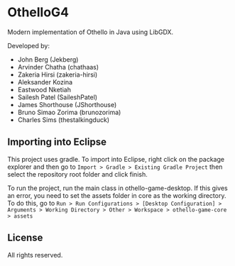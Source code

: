 # OthelloG4

Modern implementation of Othello in Java using LibGDX.

Developed by:

* John Berg (Jekberg)
* Arvinder Chatha (chathaas)
* Zakeria Hirsi (zakeria-hirsi)
* Aleksander Kozina
* Eastwood Nketiah
* Sailesh Patel (SaileshPatel)
* James Shorthouse (JShorthouse)
* Bruno Simao Zorima (brunozorima)
* Charles Sims (thestalkingduck)

## Importing into Eclipse

This project uses gradle. To import into Eclipse, right click on the package explorer and then go to 
```Import > Gradle > Existing Gradle Project``` then select the repository root folder and click finish.

To run the project, run the main class in othello-game-desktop. If this gives an error, you need to set the assets folder in core
as the working directory. To do this, go to 
```Run > Run Configurations > [Desktop Configuration] > Arguments > Working Directory > Other > Workspace > othello-game-core > assets```

## License
All rights reserved.
